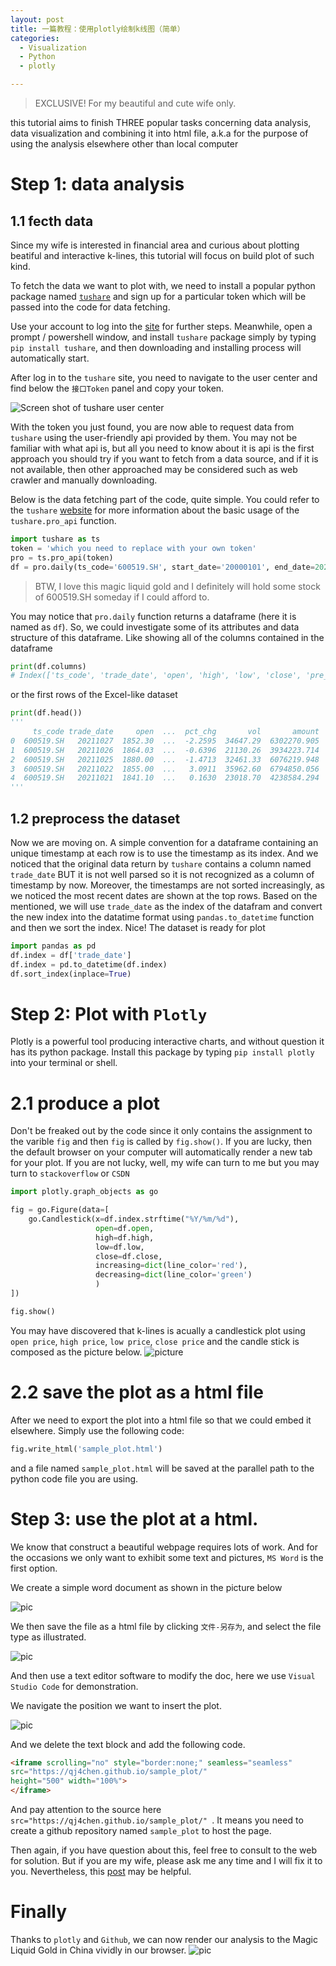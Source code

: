 ```yaml
---
layout: post
title: 一篇教程：使用plotly绘制k线图（简单）
categories:
  - Visualization
  - Python
  - plotly

---
```


> EXCLUSIVE! For my beautiful and cute wife only.

this tutorial aims to finish THREE popular tasks concerning data analysis, data visualization and combining it into html file, a.k.a for the purpose of using the analysis elsewhere other than local computer

# Step 1: data analysis

## 1.1 fecth data

Since my wife is interested in financial area and curious about plotting beatiful and interactive k-lines, this tutorial will focus on build plot of such kind.

To fetch the data we want to plot with, we need to install a popular python package named [`tushare`](https://tushare.pro/register) and sign up for a particular token which will be passed into the code for data fetching.

Use your account to log into the [site](https://tushare.pro/) for further steps. Meanwhile, open a prompt / powershell window, and install `tushare` package simply by typing `pip install tushare`, and then downloading and installing process will automatically start.

After log in to the `tushare` site, you need to navigate to the user center and find below the `接口Token` panel and copy your token. 

![Screen shot of `tushare` user center](/img/kline_using_plotly_easy/tushare_token.png)

With the token you just found, you are now able to request data from  `tushare` using the user-friendly api provided by them. You may not be familiar with what api is, but all you need to know about it is api is the first approach you should try if you want to fetch from a data source, and if it is not available, then other approached may be considered such as web crawler and manually downloading.

Below is the data fetching part of the code, quite simple. You could refer to the `tushare` [website](https://waditu.com/document/2?doc_id=27) for more information about the basic usage of the `tushare.pro_api` function.

```python
import tushare as ts
token = 'which you need to replace with your own token'
pro = ts.pro_api(token)
df = pro.daily(ts_code='600519.SH', start_date='20000101', end_date=20211027)
```

> BTW, I love this magic liquid gold and I definitely will hold some stock of 600519.SH someday if I could afford to. 

You may notice that `pro.daily` function returns a dataframe (here it is named as `df`). So, we could investigate some of its attributes and data structure of this dataframe. Like showing all of the columns contained in the dataframe

```python
print(df.columns)
# Index(['ts_code', 'trade_date', 'open', 'high', 'low', 'close', 'pre_close','change', 'pct_chg', 'vol', 'amount'],dtype='object')
```

or the first rows of the Excel-like dataset

```python
print(df.head())
'''
     ts_code trade_date     open  ...  pct_chg       vol       amount
0  600519.SH   20211027  1852.30  ...  -2.2595  34647.29  6302270.905
1  600519.SH   20211026  1864.03  ...  -0.6396  21130.26  3934223.714
2  600519.SH   20211025  1880.00  ...  -1.4713  32461.33  6076219.948
3  600519.SH   20211022  1855.00  ...   3.0911  35962.60  6794850.056
4  600519.SH   20211021  1841.10  ...   0.1630  23018.70  4238584.294
'''
```

## 1.2 preprocess the dataset

Now we are moving on. A simple convention for a dataframe containing an unique timestamp at each row is to use the timestamp as its index. And we noticed that the original data return by `tushare` contains a column named `trade_date` BUT it is not well parsed so it is not recognized as a column of timestamp by now. Moreover, the timestamps are not sorted increasingly, as we noticed the most recent dates are shown at the top rows. Based on the mentioned, we will use `trade_date` as the index of the datafram and convert the new index into the datatime format using `pandas.to_datetime` function and then we sort the index. Nice! The dataset is ready for plot

```python
import pandas as pd
df.index = df['trade_date']
df.index = pd.to_datetime(df.index)
df.sort_index(inplace=True)
```

# Step 2: Plot with `Plotly`

Plotly is a powerful tool producing interactive charts, and without question it has its python package. Install this package by typing `pip install plotly` into your terminal or shell.

# 2.1 produce a plot

Don't be freaked out by the code since it only contains the assignment to the varible `fig` and then `fig` is called by `fig.show()`. If you are lucky, then the default browser on your computer will automatically render a new tab for your plot. If you are not lucky, well, my wife can turn to me but you may turn to `stackoverflow` or `CSDN`

```python
import plotly.graph_objects as go

fig = go.Figure(data=[
    go.Candlestick(x=df.index.strftime("%Y/%m/%d"),
                   open=df.open,
                   high=df.high,
                   low=df.low,
                   close=df.close,
                   increasing=dict(line_color='red'),
                   decreasing=dict(line_color='green')
                   )
])

fig.show()
```

You may have discovered that k-lines is acually a candlestick plot using `open price`, `high price`, `low price`, `close price` and the candle stick is composed as the picture below.
![picture](/img/kline_using_plotly_easy/candlestick.png)

# 2.2 save the plot as a html file

After we need to export the plot into a html file so that we could embed it elsewhere. Simply use the following code:

```python
fig.write_html('sample_plot.html')
```

and a file named `sample_plot.html` will be saved at the parallel path to the python code file you are using.

# Step 3: use the plot at a html.

We know that construct a beautiful webpage requires lots of work. And for the occasions we only want to exhibit some text and pictures, `MS Word` is the first option. 

We create a simple word document as shown in the picture below

![pic](/img/kline_using_plotly_easy/word.png)

We then save the file as a html file by clicking `文件-另存为`, and select the file type as illustrated. 

![pic](/img/kline_using_plotly_easy/word_save_as.png)

And then use a text editor software to modify the doc, here we use `Visual Studio Code` for demonstration.

We navigate the position we want to insert the plot. 

![pic](/img/kline_using_plotly_easy/html_code.png)

And we delete the text block and add the following code.

```html
<iframe scrolling="no" style="border:none;" seamless="seamless" 
src="https://qj4chen.github.io/sample_plot/" 
height="500" width="100%">
</iframe>
```

And pay attention to the source here `src="https://qj4chen.github.io/sample_plot/" `. It means you need to create a github repository named `sample_plot` to host the page.

Then again, if you have question about this, feel free to consult to the web for solution. But if you are my wife, please ask me any time and I will fix it to you. Nevertheless, this [post](https://blog.imfing.com/2021/04/html-webpage-embed-plotly/) may be helpful.

# Finally

Thanks to `plotly` and `Github`, we can now render our analysis to the Magic Liquid Gold in China vividly in our browser.
![pic](/img/kline_using_plotly_easy/last.png)



